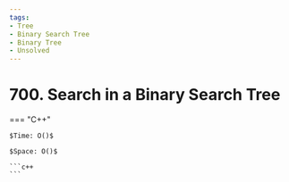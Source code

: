```yaml
---
tags:
- Tree
- Binary Search Tree
- Binary Tree
- Unsolved
---
```



# 700. Search in a Binary Search Tree

=== "C++"

    $Time: O()$

    $Space: O()$

    ```c++
    ```